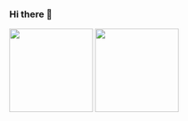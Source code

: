 ### Hi there 👋

<!--
**AngelloVictor/AngelloVictor** is a ✨ _special_ ✨ repository because its `README.md` (this file) appears on your GitHub profile.

Here are some ideas to get you started:

- 🔭 I’m currently working on ...
- 🌱 I’m currently learning ...
- 👯 I’m looking to collaborate on ...
- 🤔 I’m looking for help with ...
- 💬 Ask me about ...
- 📫 How to reach me: ...
- 😄 Pronouns: ...
- ⚡ Fun fact: ...

-->

<div>
<img height="150em" margin="10px" src="https://github-readme-stats.vercel.app/api?username=angellovictor&show_icons=true&theme=github_dark&show_icons=true&hide_border=true">

<img height="150em"  margin="10px"  src="https://github-readme-stats.vercel.app/api/top-langs/?username=angellovictor&layout=compact&theme=github_dark&show_icons=true&hide_border=true">
</div>
